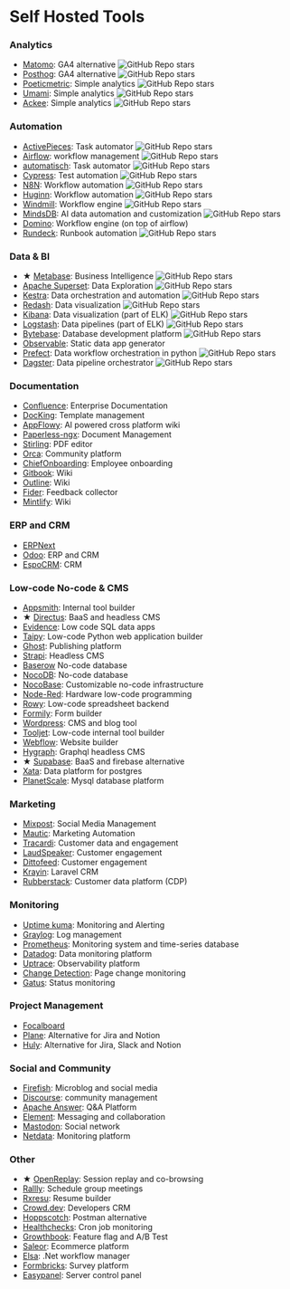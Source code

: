# Self Hosted Tools

### Analytics

* [Matomo](https://matomo.org/): GA4 alternative ![GitHub Repo stars](https://img.shields.io/github/stars/matomo-org/matomo?link=https%3A%2F%2Fgithub.com%2Fmatomo-org%2Fmatomo)
* [Posthog](https://posthog.com/): GA4 alternative ![GitHub Repo stars](https://img.shields.io/github/stars/PostHog/posthog?link=https%3A%2F%2Fgithub.com%2FPostHog%2Fposthog)
* [Poeticmetric](https://www.poeticmetric.com/): Simple analytics ![GitHub Repo stars](https://img.shields.io/github/stars/th0th/poeticmetric?link=https%3A%2F%2Fgithub.com%2Fth0th%2Fpoeticmetric)
* [Umami](https://umami.is/): Simple analytics ![GitHub Repo stars](https://img.shields.io/github/stars/umami-software/umami?link=https%3A%2F%2Fgithub.com%2Fumami-software%2Fumami)
* [Ackee](https://ackee.electerious.com/): Simple analytics ![GitHub Repo stars](https://img.shields.io/github/stars/electerious/Ackee?link=https%3A%2F%2Fgithub.com%2Felecterious%2FAckee)

### Automation

* [ActivePieces](https://www.activepieces.com/): Task automator ![GitHub Repo stars](https://img.shields.io/github/stars/activepieces/activepieces?link=https%3A%2F%2Fgithub.com%2Factivepieces%2Factivepieces)
* [Airflow](https://airflow.apache.org/): workflow management ![GitHub Repo stars](https://img.shields.io/github/stars/apache/airflow?link=https%3A%2F%2Fgithub.com%2Fapache%2Fairflow)
* [automatisch](https://automatisch.io/): Task automator ![GitHub Repo stars](https://img.shields.io/github/stars/automatisch/automatisch?link=https%3A%2F%2Fgithub.com%2Fautomatisch%2Fautomatisch)
* [Cypress](https://www.cypress.io/): Test automation ![GitHub Repo stars](https://img.shields.io/github/stars/cypress-io/cypress?link=https%3A%2F%2Fgithub.com%2Fcypress-io%2Fcypress)
* [N8N](https://n8n.io/): Workflow automation ![GitHub Repo stars](https://img.shields.io/github/stars/n8n-io/n8n?link=https%3A%2F%2Fgithub.com%2Fn8n-io%2Fn8n)
* [Huginn](https://github.com/huginn/huginn): Workflow automation ![GitHub Repo stars](https://img.shields.io/github/stars/huginn/huginn?link=https%3A%2F%2Fgithub.com%2Fhuginn%2Fhuginn)
* [Windmill](https://www.windmill.dev/): Workflow engine ![GitHub Repo stars](https://img.shields.io/github/stars/windmill-labs/windmill?link=https%3A%2F%2Fgithub.com%2Fwindmill-labs%2Fwindmill)
* [MindsDB](https://mindsdb.com/): AI data automation and customization ![GitHub Repo stars](https://img.shields.io/github/stars/mindsdb/mindsdb?link=https%3A%2F%2Fgithub.com%2Fmindsdb%2Fmindsdb)
* [Domino](https://www.domino-workflows.io/): Workflow engine (on top of airflow)
* [Rundeck](https://www.rundeck.com/): Runbook automation ![GitHub Repo stars](https://img.shields.io/github/stars/rundeck/rundeck?link=https%3A%2F%2Fgithub.com%2Frundeck%2Frundeck)

### Data & BI

* ★ [Metabase](https://www.metabase.com/): Business Intelligence ![GitHub Repo stars](https://img.shields.io/github/stars/metabase/metabase?link=https%3A%2F%2Fgithub.com%2Fmetabase%2Fmetabase)
* [Apache Superset](https://superset.apache.org/): Data Exploration ![GitHub Repo stars](https://img.shields.io/github/stars/apache/superset?link=https%3A%2F%2Fgithub.com%2Fapache%2Fsuperset)
* [Kestra](https://kestra.io/): Data orchestration and automation ![GitHub Repo stars](https://img.shields.io/github/stars/kestra-io/kestra?link=https%3A%2F%2Fgithub.com%2Fkestra-io%2Fkestra)
* [Redash](https://github.com/getredash/redash): Data visualization ![GitHub Repo stars](https://img.shields.io/github/stars/getredash/redash?link=https%3A%2F%2Fgithub.com%2Fgetredash%2Fredash)
* [Kibana](https://www.elastic.co/kibana/): Data visualization (part of ELK) ![GitHub Repo stars](https://img.shields.io/github/stars/elastic/kibana?link=https%3A%2F%2Fgithub.com%2Felastic%2Fkibana)
* [Logstash](https://www.elastic.co/logstash): Data pipelines (part of ELK) ![GitHub Repo stars](https://img.shields.io/github/stars/elastic/logstash?link=https%3A%2F%2Fgithub.com%2Felastic%2Flogstash)
* [Bytebase](https://www.bytebase.com/): Database development platform ![GitHub Repo stars](https://img.shields.io/github/stars/bytebase/bytebase?link=https%3A%2F%2Fgithub.com%2Fbytebase%2Fbytebase)
* [Observable](https://observablehq.com/): Static data app generator
* [Prefect](https://www.prefect.io/): Data workflow orchestration in python ![GitHub Repo stars](https://img.shields.io/github/stars/PrefectHQ/prefect?link=https%3A%2F%2Fgithub.com%2FPrefectHQ%2Fprefect)
* [Dagster](https://dagster.io/): Data pipeline orchestrator ![GitHub Repo stars](https://img.shields.io/github/stars/dagster-io/dagster?link=https%3A%2F%2Fgithub.com%2Fdagster-io%2Fdagster)

### Documentation

* [Confluence](https://www.atlassian.com/software/confluence): Enterprise Documentation
* [DocKing](https://docking.shipsaas.tech/): Template management
* [AppFlowy](https://www.appflowy.io/): AI powered cross platform wiki
* [Paperless-ngx](https://docs.paperless-ngx.com/): Document Management
* [Stirling](https://github.com/Stirling-Tools/Stirling-PDF): PDF editor
* [Orca](https://dimimikadze.github.io/orca-docs/): Community platform
* [ChiefOnboarding](https://chiefonboarding.com/): Employee onboarding
* [Gitbook](https://www.gitbook.com/): Wiki
* [Outline](https://www.getoutline.com/): Wiki
* [Fider](https://fider.io): Feedback collector
* [Mintlify](https://mintlify.com/): Wiki

### ERP and CRM

* [ERPNext](https://erpnext.com/)
* [Odoo](https://www.odoo.com/): ERP and CRM
* [EspoCRM](https://www.espocrm.com/download/): CRM

### Low-code No-code & CMS

* [Appsmith](https://www.appsmith.com/): Internal tool builder
* ★ [Directus](https://directus.io/): BaaS and headless CMS
* [Evidence](https://evidence.dev/): Low code SQL data apps
* [Taipy](https://www.taipy.io/): Low-code Python web application builder
* [Ghost](https://ghost.org/): Publishing platform
* [Strapi](https://strapi.io/): Headless CMS
* [Baserow](https://baserow.io/) No-code database
* [NocoDB](https://nocodb.com/): No-code database
* [NocoBase](https://www.nocobase.com/): Customizable no-code infrastructure
* [Node-Red](https://nodered.org/): Hardware low-code programming
* [Rowy](https://www.rowy.io/): Low-code spreadsheet backend
* [Formily](https://formilyjs.org/): Form builder
* [Wordpress](https://wordpress.org/): CMS and blog tool
* [Tooljet](https://www.tooljet.com/): Low-code internal tool builder
* [Webflow](https://webflow.com/): Website builder
* [Hygraph](https://hygraph.com/): Graphql headless CMS
* ★ [Supabase](https://supabase.com/): BaaS and firebase alternative
* [Xata](https://xata.io/): Data platform for postgres
* [PlanetScale](https://planetscale.com/): Mysql database platform


### Marketing

* [Mixpost](https://mixpost.app/): Social Media Management
* [Mautic](https://www.mautic.org/): Marketing Automation
* [Tracardi](https://tracardi.com/): Customer data and engagement
* [LaudSpeaker](https://laudspeaker.com/): Customer engagement
* [Dittofeed](https://dittofeed.com/): Customer engagement
* [Krayin](https://krayincrm.com/): Laravel CRM
* [Rubberstack](https://github.com/rudderlabs/rudder-server): Customer data platform (CDP)

### Monitoring

* [Uptime kuma](https://github.com/louislam/uptime-kuma): Monitoring and Alerting
* [Graylog](https://graylog.org/): Log management
* [Prometheus](https://github.com/prometheus/prometheus): Monitoring system and time-series database
* [Datadog](https://www.datadoghq.com/): Data monitoring platform
* [Uptrace](https://uptrace.dev/): Observability platform
* [Change Detection](https://changedetection.io/): Page change monitoring
* [Gatus](https://github.com/TwiN/gatus): Status monitoring

### Project Management

* [Focalboard](https://www.focalboard.com/)
* [Plane](https://plane.so/): Alternative for Jira and Notion
* [Huly](https://huly.io/): Alternative for Jira, Slack and Notion

### Social and Community

* [Firefish](https://joinfirefish.org/): Microblog and social media
* [Discourse](https://www.discourse.org/): community management
* [Apache Answer](https://answer.apache.org/): Q&A Platform
* [Element](https://element.io/): Messaging and collaboration
* [Mastodon](https://joinmastodon.org/): Social network
* [Netdata](https://www.netdata.cloud/): Monitoring platform

### Other

* ★ [OpenReplay](https://openreplay.com/): Session replay and co-browsing
* [Rallly](https://rallly.co/): Schedule group meetings
* [Rxresu](https://rxresu.me/): Resume builder
* [Crowd.dev](https://github.com/CrowdDotDev): Developers CRM
* [Hoppscotch](https://hoppscotch.io/): Postman alternative
* [Healthchecks](https://healthchecks.io/): Cron job monitoring
* [Growthbook](https://www.growthbook.io/): Feature flag and A/B Test
* [Saleor](https://saleor.io/): Ecommerce platform
* [Elsa](https://v3.elsaworkflows.io/): .Net workflow manager
* [Formbricks](https://github.com/formbricks/formbricks): Survey platform
* [Easypanel](https://easypanel.io/): Server control panel
